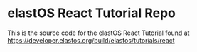 # elastOS React Tutorial Repo

This is the source code for the elastOS React Tutorial found at https://developer.elastos.org/build/elastos/tutorials/react

